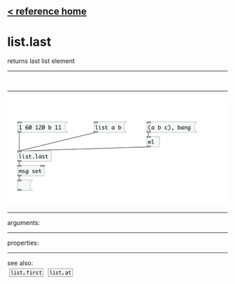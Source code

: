 [< reference home](index.html)
---

# list.last


returns last list element

---

<br>


---


![example](examples/list.last-example.jpg)

---
arguments:


---
properties:


---
see also:<br>
[![list.first](img/object_list.first.png)](list.first.html)
[![list.at](img/object_list.at.png)](list.at.html)
